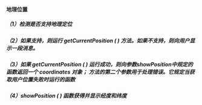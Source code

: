 #### 地理位置

##### （1）检测是否支持地理定位

##### （2）如果支持，则运行 getCurrentPosition ( )  方法。如果不支持，则向用户显示一段消息。

##### （3）如果 getCurrentPosition ( )  运行成功，则向参数showPosition中规定的函数返回一个 coordinates 对象； 方法的第二个参数用于处理错误。它规定当获取用户位置失败时运行的函数

##### （4）showPosition ( )  函数获得并显示经度和纬度